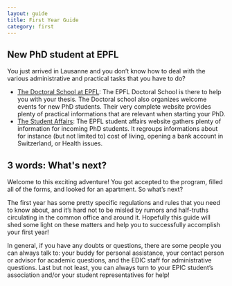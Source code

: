 ```yaml
---
layout: guide
title: First Year Guide
category: first
---
```


## New PhD student at EPFL
You just arrived in Lausanne and you don’t know how to deal with the various administrative and practical tasks that you have to do?

* [The Doctoral School at EPFL](http://phd.epfl.ch/new-students): The EPFL Doctoral School is there to help you with your thesis. The Doctoral school also organizes welcome events for new PhD students. Their very complete website provides plenty of practical informations that are relevant when starting your PhD.
* [The Student Affairs](https://www.epfl.ch/education/studies/en/): The EPFL student affairs website gathers plenty of information for incoming PhD students. It regroups informations about for instance (but not limited to) cost of living, opening a bank account in Switzerland, or Health issues.

## 3 words: What's next?
Welcome to this exciting adventure! You got accepted to the program, filled all of the forms, and looked for an apartment. So what’s next?

The first year has some pretty specific regulations and rules that you need to know about, and it’s hard not to be misled by rumors and half-truths circulating in the common office and around it. Hopefully this guide will shed some light on these matters and help you to successfully accomplish your first year!

In general, if you have any doubts or questions, there are some people you can always talk to: your buddy for personal assistance, your contact person or advisor for academic questions, and the EDIC staff for administrative questions. Last but not least, you can always turn to your EPIC student’s association and/or your student representatives for help!

